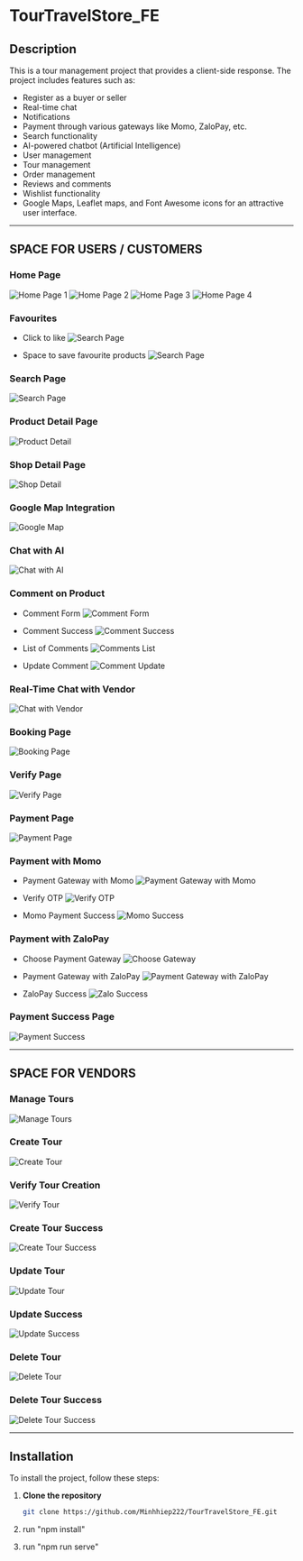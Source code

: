 # TourTravelStore_FE

## Description

This is a tour management project that provides a client-side response. The project includes features such as:

- Register as a buyer or seller
- Real-time chat
- Notifications
- Payment through various gateways like Momo, ZaloPay, etc.
- Search functionality
- AI-powered chatbot (Artificial Intelligence)
- User management
- Tour management
- Order management
- Reviews and comments
- Wishlist functionality
- Google Maps, Leaflet maps, and Font Awesome icons for an attractive user interface.

---

## SPACE FOR USERS / CUSTOMERS

### Home Page

![Home Page 1](./public/images/homePage1.png)
![Home Page 2](./public/images/homePage2.png)
![Home Page 3](./public/images/homePage3.png)
![Home Page 4](./public/images/homePage4.png)

### Favourites

- Click to like
  ![Search Page](./public/images/favouri.png)

- Space to save favourite products
  ![Search Page](./public/images/spaceLove.png)

### Search Page

![Search Page](./public/images/search.png)

### Product Detail Page

![Product Detail](./public/images/detail1.png)

### Shop Detail Page

![Shop Detail](./public/images/detail.png)

### Google Map Integration

![Google Map](./public/images/googleMap.png)

### Chat with AI

![Chat with AI](./public/images/chatBot.png)

### Comment on Product

- Comment Form
  ![Comment Form](./public/images/comment.png)

- Comment Success
  ![Comment Success](./public/images/commentSuccess.png)

- List of Comments
  ![Comments List](./public/images/comments.png)

- Update Comment
  ![Comment Update](./public/images/commentUpdate.png)

### Real-Time Chat with Vendor

![Chat with Vendor](./public/images/chatRealTime.png)

### Booking Page

![Booking Page](./public/images/booking.png)

### Verify Page

![Verify Page](./public/images/verify.png)

### Payment Page

![Payment Page](./public/images/pageMethod.png)

### Payment with Momo

- Payment Gateway with Momo
  ![Payment Gateway with Momo](./public/images/gateWayMomo.png)

- Verify OTP
  ![Verify OTP](./public/images/otp.png)

- Momo Payment Success
  ![Momo Success](./public/images/successMomo.png)

### Payment with ZaloPay

- Choose Payment Gateway
  ![Choose Gateway](./public/images/methodXalo.png)

- Payment Gateway with ZaloPay
  ![Payment Gateway with ZaloPay](./public/images/gateWayZalo.png)

- ZaloPay Success
  ![Zalo Success](./public/images/zaloSuccess.png)

### Payment Success Page

![Payment Success](./public/images/successMain.png)

---

## SPACE FOR VENDORS

### Manage Tours

![Manage Tours](./public/images/vendor/tours.png)

### Create Tour

![Create Tour](./public/images/vendor/createTour.png)

### Verify Tour Creation

![Verify Tour](./public/images/vendor/verifyCreate.png)

### Create Tour Success

![Create Tour Success](./public/images/vendor/createTourSuccess.png)

### Update Tour

![Update Tour](./public/images/vendor/updateTour.png)

### Update Success

![Update Success](./public/images/vendor/updateSuccess.png)

### Delete Tour

![Delete Tour](./public/images/vendor/deleteTour.png)

### Delete Tour Success

![Delete Tour Success](./public/images/vendor/deleteSuccess.png)

---

## Installation

To install the project, follow these steps:

1. **Clone the repository**
   ```bash
   git clone https://github.com/Minhhiep222/TourTravelStore_FE.git
   ```
2. run "npm install"

3. run "npm run serve"
